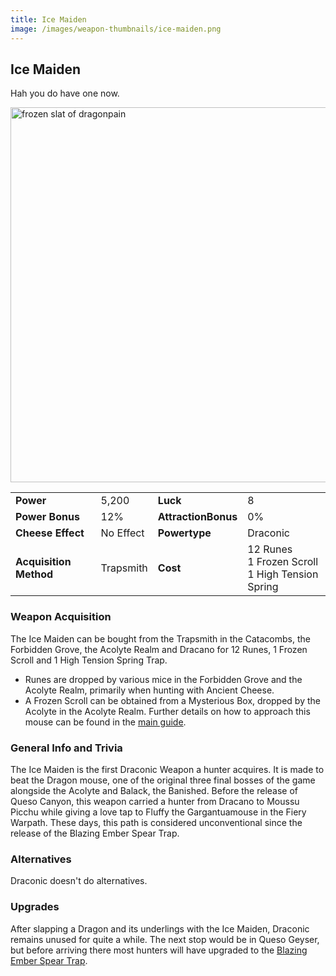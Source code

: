 ```yaml
---
title: Ice Maiden
image: /images/weapon-thumbnails/ice-maiden.png
---
```


## Ice Maiden

Hah you do have one now.

<img src="/assets/images/weapons/im.png" alt="frozen slat of dragonpain" width="600">

|                        |           |                     |                                                          |
| ---------------------- | --------- | ------------------- | -------------------------------------------------------- |
| **Power**              | 5,200     | **Luck**            | 8                                                        |
| **Power Bonus**        | 12%       | **AttractionBonus** | 0%                                                       |
| **Cheese Effect**      | No Effect | **Powertype**       | Draconic                                                 |
| **Acquisition Method** | Trapsmith | **Cost**            | 12 Runes <br> 1 Frozen Scroll <br> 1 High Tension Spring |

### Weapon Acquisition

The Ice Maiden can be bought from the Trapsmith in the Catacombs, the Forbidden Grove, the Acolyte Realm and Dracano for 12 Runes, 1 Frozen Scroll and 1 High Tension Spring Trap.

- Runes are dropped by various mice in the Forbidden Grove and the Acolyte Realm, primarily when hunting with Ancient Cheese.
- A Frozen Scroll can be obtained from a Mysterious Box, dropped by the Acolyte in the Acolyte Realm. Further details on how to approach this mouse can be found in the [main guide](/legendary-to-knight/hero).

### General Info and Trivia

The Ice Maiden is the first Draconic Weapon a hunter acquires. It is made to beat the Dragon mouse, one of the original three final bosses of the game alongside the Acolyte and Balack, the Banished.
Before the release of Queso Canyon, this weapon carried a hunter from Dracano to Moussu Picchu while giving a love tap to Fluffy the Gargantuamouse in the Fiery Warpath. These days, this path is considered unconventional since the release of the Blazing Ember Spear Trap.

### Alternatives

Draconic doesn't do alternatives.

### Upgrades

After slapping a Dragon and its underlings with the Ice Maiden, Draconic remains unused for quite a while. The next stop would be in Queso Geyser, but before arriving there most hunters will have upgraded to the [Blazing Ember Spear Trap](/weapons/draconic/best).
